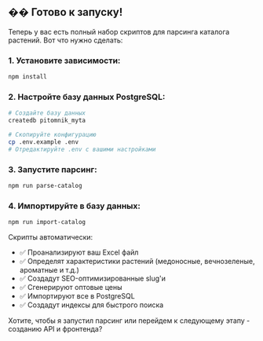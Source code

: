 
## �� Готово к запуску!

Теперь у вас есть полный набор скриптов для парсинга каталога растений. Вот что нужно сделать:

### 1. **Установите зависимости:**
```bash
npm install
```

### 2. **Настройте базу данных PostgreSQL:**
```bash
# Создайте базу данных
createdb pitomnik_myta

# Скопируйте конфигурацию
cp .env.example .env
# Отредактируйте .env с вашими настройками
```

### 3. **Запустите парсинг:**
```bash
npm run parse-catalog
```

### 4. **Импортируйте в базу данных:**
```bash
npm run import-catalog
```

Скрипты автоматически:
- ✅ Проанализируют ваш Excel файл
- ✅ Определят характеристики растений (медоносные, вечнозеленые, ароматные и т.д.)
- ✅ Создадут SEO-оптимизированные slug'и
- ✅ Сгенерируют оптовые цены
- ✅ Импортируют все в PostgreSQL
- ✅ Создадут индексы для быстрого поиска

Хотите, чтобы я запустил парсинг или перейдем к следующему этапу - созданию API и фронтенда?


